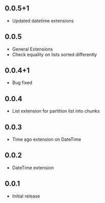 ## 0.0.5+1

* Updated datetime extensions

## 0.0.5

* General Extensions
* Check equality on lists sorted differently


## 0.0.4+1

* Bug fixed

## 0.0.4

* List extension for partition list into chunks

## 0.0.3

* Time ago extension on DateTime

## 0.0.2

* DateTime extension

## 0.0.1

* Initial release

